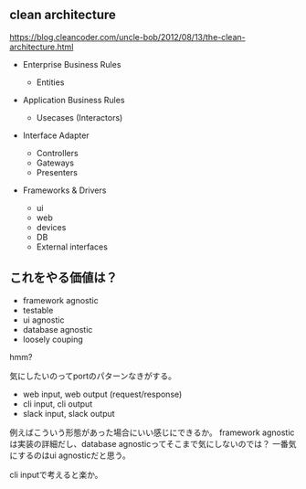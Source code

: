 ## clean architecture

https://blog.cleancoder.com/uncle-bob/2012/08/13/the-clean-architecture.html

- Enterprise Business Rules

  - Entities

- Application Business Rules

  - Usecases (Interactors)

- Interface Adapter

  - Controllers
  - Gateways
  - Presenters

- Frameworks & Drivers

  - ui
  - web
  - devices
  - DB
  - External interfaces

## これをやる価値は？

- framework agnostic
- testable
- ui agnostic
- database agnostic
- loosely couping

hmm?

気にしたいのってportのパターンなきがする。

- web input, web output (request/response)
- cli input, cli output
- slack input, slack output

例えばこういう形態があった場合にいい感じにできるか。
framework agnosticは実装の詳細だし、database agnosticってそこまで気にしないのでは？
一番気にするのはui agnosticだと思う。

cli inputで考えると楽か。

